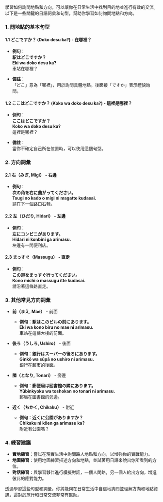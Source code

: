 學習如何詢問地點和方向，可以讓你在日常生活中找到目的地並進行有效的交流。以下是一些關鍵的日語詞彙和句型，幫助你學習如何詢問地點和方向。

### **1. 問地點的基本句型**

#### **1.1 どこですか？ (Doko desu ka?)** - 在哪裡？
- **例句**：  
  **駅はどこですか？**  
  **Eki wa doko desu ka?**  
  車站在哪裡？

- **備註**：  
  「どこ」意為「哪裡」，用於詢問具體地點。後面接「ですか」表示禮貌詢問。

#### **1.2 ここはどこですか？ (Koko wa doko desu ka?)** - 這裡是哪裡？
- **例句**：  
  **ここはどこですか？**  
  **Koko wa doko desu ka?**  
  這裡是哪裡？

- **備註**：  
  當你不確定自己所在位置時，可以使用這個句型。

### **2. 方向詞彙**

#### **2.1 右（みぎ, Migi）** - 右邊
- **例句**：  
  **次の角を右に曲がってください。**  
  **Tsugi no kado o migi ni magatte kudasai.**  
  請在下一個路口右轉。

#### **2.2 左（ひだり, Hidari）** - 左邊
- **例句**：  
  **左にコンビニがあります。**  
  **Hidari ni konbini ga arimasu.**  
  左邊有一間便利店。

#### **2.3 まっすぐ（Massugu）** - 直走
- **例句**：  
  **この道をまっすぐ行ってください。**  
  **Kono michi o massugu itte kudasai.**  
  請沿著這條路直走。

### **3. 其他常見方向詞彙**

- **前（まえ, Mae）** - 前面
  - **例句**：**駅はこのビルの前にあります。**  
    **Eki wa kono biru no mae ni arimasu.**  
    車站在這棟大樓的前面。

- **後ろ（うしろ, Ushiro）** - 後面
  - **例句**：**銀行はスーパーの後ろにあります。**  
    **Ginkō wa sūpā no ushiro ni arimasu.**  
    銀行在超市的後面。

- **隣（となり, Tonari）** - 旁邊
  - **例句**：**郵便局は図書館の隣にあります。**  
    **Yūbinkyoku wa toshokan no tonari ni arimasu.**  
    郵局在圖書館的旁邊。

- **近く（ちかく, Chikaku）** - 附近
  - **例句**：**近くに公園がありますか？**  
    **Chikaku ni kōen ga arimasu ka?**  
    附近有公園嗎？

### **4. 練習建議**

- **實地練習**：嘗試在現實生活中詢問路人地點和方向，以增強你的實戰能力。
- **地圖練習**：使用地圖練習描述方向和地點，並試著用日語來說出你所看到的方位。
- **對話練習**：與學習夥伴進行模擬對話，一個人問路，另一個人給出方向，增進彼此的應對能力。

透過學習這些句型和詞彙，你將能夠在日常生活中自信地詢問並理解方向和地點資訊，這對於旅行和日常交流非常有幫助。
